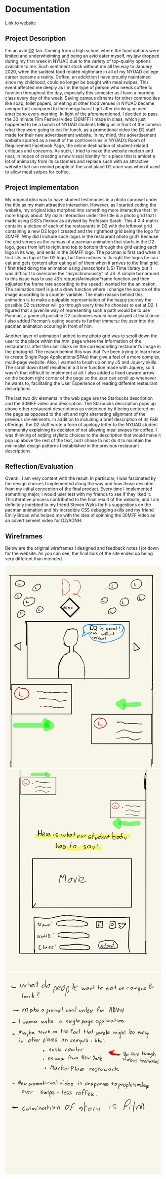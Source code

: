 # Documentation

<a href=":http://jfg388.nyuadim.com/Assignment_1/">Link to website</a>

## Project Description

I'm an avid <a href="https://nyuad.nyu.edu/en/campus-life/housing/dining.html#tab-1-dining-halls">D2</a> fan. Coming from a high school where the food options were limited and underwhelming and being an avid eater myself, my jaw dropped during my first week in NYUAD due to the variety of top-quality options available to me. Such sentiment stuck without me all the way to January 2020, when the saddest food related nightmare in all of  my NYUAD college career became a reality. Coffee, an addiction I have  proudly maintained since my childhood, could no longer be bought with meal swipes. This event affected me deeply as I'm the type of person who needs coffee to function throughout the day, especially this semester as I have a morning class every day of the week. Saving campus dirhams for other commodities like soap, toilet papers, or eating at other food venues in NYUAD became unimportant compared to the energy burst I get after drinking an iced americano every morning. In light of the aforementioned, I decided to pass the 30 minute Film Festival video (30MFF) I made in class, which just happened to be a bunch of NYUAD students telling us in front of the camera what they were going to eat for lunch, as a promotional video the D2 staff made for their new advertisement website. In my mind, this advertisement website spurred as a result of the controversies in NYUAD’s Room of Requirement Facebook Page, the online destination of student-related critiques and concerns. As such, I tried to make the website modern and neat, in hopes of creating a new visual identity for a place that is amidst a lot of animosity from its customers and replace such with an attractive website that can remind people of the cool place D2 once was when it used to allow meal swipes for coffee.

## Project Implementation

My original idea was to have student testimonies in a photo carousel under the title as my main attractive interaction. However, as I started coding the website, my original idea morphed into something more interactive that I'm more happy about. My main interaction under the title is a photo grid that I made using CSS’s  flexbox as advised by Professor Sarah. This 4 X 4 matrix contains a picture of each of the restaurants in D2 with the leftmost grid containing a new D2 logo I created and the rightmost grid being the logo for 30MFF. Why did I include such logos in the restaurant photo grid? Because the grid serves as the canvas of a pacman animation that starts in the D2 logo, goes from left to right and top to bottom through the grid eating each logo in its way, and ends in the 30MFF logo. The pacman is first sad when it first sits on top of the D2 logo, but then notices to its right the logos he can eat and gets content after eating all of them when it arrives to the final grid. I first tried doing the animation using Javascript’s (JS) Time library but it was difficult to overcome the “asynchronousity” of JS. A simple turnaround to this issue was to use JS’s requestAnimationFrame function and then adjusted the frame rate according to the speed I wanted for the animation. The animation itself is just a draw function where I change the source of the image according to a counter variable.  The main reason behind this animation is to make a palpable representation of the happy journey the possible D2 customer will go through every time he chooses to eat at D2. I figured that a juvenile way of representing such a path would be to use Pacman, a game all possible D2 customers would have played at least once. I also added Pacman’s eating sounds to further immerse the user into the pacman animation occuring in front of him. 

Another layer of animation I added to my photo grid was to scroll down the user to the place within the html page where the information of the restaurant is after the user clicks on the corresponding restaurant’s image in the photogrid. The reason behind this was that I've been trying to learn how to create Single Page Applications(SPAs) that give a feel of a more complex, multi-page website. Also, I wanted to brush up on my JS and Jquery skills. The scroll down itself resulted in a 3 line function made with Jquery, so it wasn't that difficult to  implement at all. I also added a fixed upward arrow on the bottom right corner of the page so the user can scroll up whenever he wants to, facilitating the User Experience of reading different restaurant descriptions.

The last two div elements in the web page are the Starbucks description and the 30MFF video and description. The Starbucks description pops up above other restaurant descriptions as evidenced by it being centered on the page as opposed to the left and right alternating alignment of the previous div elements. In addition to including a brief description of its F&B offerings, the D2 staff wrote a form of apology letter to the NYUAD student community explaining its decision of not allowing meal swipes for coffee. I was thinking of adding stylistic choices to the description that would make it pop up above the rest of the text, but I chose to not do it to maintain the minimalist design patterns I established in the previous restaurant descriptions.


## Reflection/Evaluation

Overall, I am very content with the result. In particular, I was fascinated by the design choices I implemented along the way and how those deviated from my initial conception of the final product. Every time I implemented something major, I would user test with my friends to see if they liked it. This iterative process contributed to the final result of the website, and I am definitely indebted to my friend Steven Wyks for his suggestions on the pacman animation and his incredible CSS debugging skills and my friend Emily Broad who helped me with the idea of spinning the 30MFF video as an advertisement video for D2/ADNH.

## Wireframes

Below are the original wireframes I designed and feedback notes I jot down for the website. As you can see, the final look of the site ended up being very different than intended. 

<img src="media/30MFF-1.jpg">
<img src="media/30MFF-2.jpg">
<img src="media/30MFF-3.jpg">
